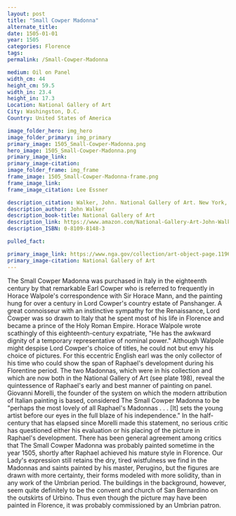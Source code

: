 ```yaml
---
layout: post
title: "Small Cowper Madonna"
alternate_title:
date: 1505-01-01
year: 1505
categories: Florence
tags:
permalink: /Small-Cowper-Madonna

medium: Oil on Panel
width_cm: 44
height_cm: 59.5
width_in: 23.4
height_in: 17.3
Location: National Gallery of Art
City: Washingston, D.C.
Country: United States of America

image_folder_hero: img_hero
image_folder_primary: img_primary
primary_image: 1505_Small-Cowper-Madonna.png
hero_image: 1505_Small-Cowper-Madonna.png
primary_image_link:
primary_image-citation:
image_folder_frame: img_frame
frame_image: 1505_Small-Cowper-Madonna-frame.png
frame_image_link:
frame_image_citation: Lee Essner

description_citation: Walker, John. National Gallery of Art. New York, Harry N. Abrams, Inc., 1995. Print. p174
description_author: John Walker
description_book-title: National Gallery of Art
description_link: https://www.amazon.com/National-Gallery-Art-John-Walker/dp/0810981483/ref=sr_1_1?ie=UTF8&qid=1538367982&sr=8-1&keywords=0810981483
description_ISBN: 0-8109-8148-3

pulled_fact:

primary_image_link: https://www.nga.gov/collection/art-object-page.1196.html
primary_image-citation: National Gallery of Art
---
```


The Small Cowper Madonna was purchased in Italy in the eighteenth century by that remarkable Earl Cowper who is referred to frequently in Horace Walpole's correspondence with Sir Horace Mann, and the painting hung for over a century in Lord Cowper's country estate of Panshanger. A great connoisseur with an instinc­tive sympathy for the Renaissance, Lord Cowper was so drawn to Italy that he spent most of his life in Florence and became a prince of the Holy Roman Empire. Horace Walpole wrote scathingly of this eighteenth-century expatriate, "He has the awkward dignity of a temporary representative of nominal power."
Although Walpole might despise Lord Cowper's choice of titles, he could not but envy his choice of pictures. For this eccentric English earl was the only collector of his time who could show the span of Raphael's development during his Florentine period. The two Madonnas, which were in his collection and which are now both in the National Gallery of Art (see plate 198), reveal the quintessence of Raphael's ear­ly and best manner of painting on panel. Giovanni Morelli, the founder of the sys­tem on which the modern attribution of Italian painting is based, considered The Small Cowper Madonna to be "perhaps the most lovely of all Raphael's Ma­donnas . . . [It] sets the young artist before our eyes in the full blaze of his inde­pendence." In the half-century that has elapsed since Morelli made this statement, no serious critic has questioned either his evaluation or his placing of the picture in Raphael's development. There has been general agreement among critics that The Small Cowper Madonna was probably painted sometime in the year 1505, shortly after Raphael achieved his mature style in Florence. Our Lady's expression still re­tains the dry, tired wistfulness we find in the Madonnas and saints painted by his master, Perugino, but the figures are drawn with more certainty, their forms mod­eled with more solidity, than in any work of the Umbrian period. The buildings in the background, however, seem quite definitely to be the convent and church of San Bernardino on the outskirts of Urbino. Thus even though the picture may have been painted in Florence, it was probably commissioned by an Umbrian patron.
